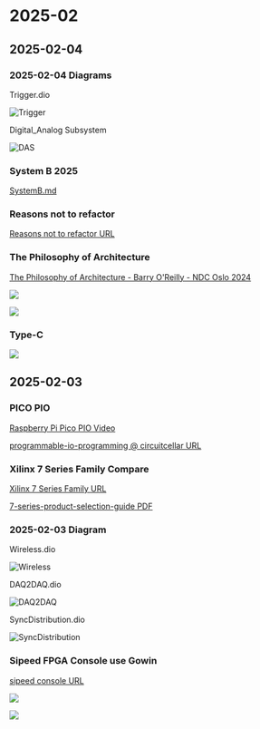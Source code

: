 # 2025-02

## 2025-02-04

### 2025-02-04 Diagrams

Trigger.dio

![Trigger](../diagrams/2025/Trigger.png)

Digital_Analog Subsystem

![DAS](../diagrams/2025/DigitalAnalogSubSystem.png)

### System B 2025

[SystemB.md](../subtitles/SystemB.md)

### Reasons not to refactor

[Reasons not to refactor URL](https://thoughtbot.com/blog/reasons-not-to-refactor)

### The Philosophy of Architecture

[The Philosophy of Architecture - Barry O'Reilly - NDC Oslo 2024](https://www.youtube.com/watch?v=H8ZOp8ayluU&t=12s)

![](../images/2025/Screenshot%20from%202025-02-04%2014-47-20.png)

![](../images/2025/Screenshot%20from%202025-02-04%2014-54-58.png)



### Type-C

![](../images/2025/components_adafruit_USB_C_graphic_outlines.png)

## 2025-02-03

### PICO PIO

[Raspberry Pi Pico PIO Video](https://www.youtube.com/playlist?list=PLiRALtgGsxmZs_LXGkh09Zr2NUmk_mtEI)

[programmable-io-programming @ circuitcellar URL](https://circuitcellar.com/research-design-hub/basics-of-design/programmable-io-programming/)

### Xilinx 7 Series Family Compare

[Xilinx 7 Series Family URL](https://www.vctelec.com/Showblogs_3878.html)

[7-series-product-selection-guide PDF](../papers/2025/7-series-product-selection-guide.pdf)

### 2025-02-03 Diagram

Wireless.dio

![Wireless](../diagrams/2025/Wireless.png)

DAQ2DAQ.dio

![DAQ2DAQ](../diagrams/2025/DAQ2DAQ.png)

SyncDistribution.dio

![SyncDistribution](../diagrams/2025/SyncDistribution.png)

### Sipeed FPGA Console use Gowin

[sipeed console URL](https://www.hackster.io/news/sipeed-takes-on-the-mighty-mister-with-its-tang-console-fpga-development-board-112a417b3ec6)

![](../images/2025/Screenshot%20from%202025-02-03%2016-28-47.png)

![](../images/2025/Screenshot%20from%202025-02-03%2016-29-34.png)

